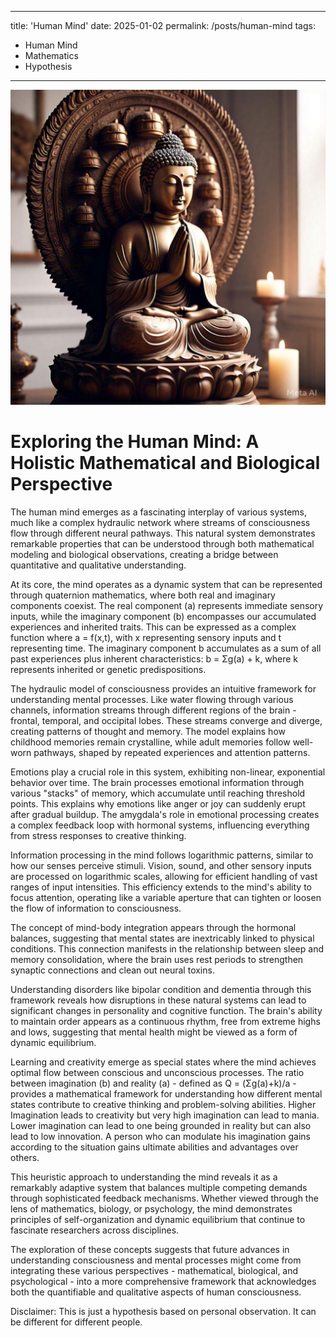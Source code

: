 
---
title: 'Human Mind'
date: 2025-01-02
permalink: /posts/human-mind
tags:
  - Human Mind
  - Mathematics
  - Hypothesis
---

![Buddha](..\images\buddha.jpg)

# Exploring the Human Mind: A Holistic Mathematical and Biological Perspective



The human mind emerges as a fascinating interplay of various systems, much like a complex hydraulic network where streams of consciousness flow through different neural pathways. This natural system demonstrates remarkable properties that can be understood through both mathematical modeling and biological observations, creating a bridge between quantitative and qualitative understanding.

At its core, the mind operates as a dynamic system that can be represented through quaternion mathematics, where both real and imaginary components coexist. The real component (a) represents immediate sensory inputs, while the imaginary component (b) encompasses our accumulated experiences and inherited traits. This can be expressed as a complex function where a = f(x,t), with x representing sensory inputs and t representing time. The imaginary component b accumulates as a sum of all past experiences plus inherent characteristics: b = Σg(a) + k, where k represents inherited or genetic predispositions.

The hydraulic model of consciousness provides an intuitive framework for understanding mental processes. Like water flowing through various channels, information streams through different regions of the brain - frontal, temporal, and occipital lobes. These streams converge and diverge, creating patterns of thought and memory. The model explains how childhood memories remain crystalline, while adult memories follow well-worn pathways, shaped by repeated experiences and attention patterns.

Emotions play a crucial role in this system, exhibiting non-linear, exponential behavior over time. The brain processes emotional information through various "stacks" of memory, which accumulate until reaching threshold points. This explains why emotions like anger or joy can suddenly erupt after gradual buildup. The amygdala's role in emotional processing creates a complex feedback loop with hormonal systems, influencing everything from stress responses to creative thinking.

Information processing in the mind follows logarithmic patterns, similar to how our senses perceive stimuli. Vision, sound, and other sensory inputs are processed on logarithmic scales, allowing for efficient handling of vast ranges of input intensities. This efficiency extends to the mind's ability to focus attention, operating like a variable aperture that can tighten or loosen the flow of information to consciousness.

The concept of mind-body integration appears through the hormonal balances, suggesting that mental states are inextricably linked to physical conditions. This connection manifests in the relationship between sleep and memory consolidation, where the brain uses rest periods to strengthen synaptic connections and clean out neural toxins.

Understanding disorders like bipolar condition and dementia through this framework reveals how disruptions in these natural systems can lead to significant changes in personality and cognitive function. The brain's ability to maintain order appears as a continuous rhythm, free from extreme highs and lows, suggesting that mental health might be viewed as a form of dynamic equilibrium.

Learning and creativity emerge as special states where the mind achieves optimal flow between conscious and unconscious processes. The ratio between imagination (b) and reality (a) - defined as Q = (Σg(a)+k)/a - provides a mathematical framework for understanding how different mental states contribute to creative thinking and problem-solving abilities. Higher Imagination leads to creativity but very high imagination can lead to mania. Lower imagination can lead to one being grounded in reality but can also lead to low innovation. A person who can modulate his imagination gains according to the situation gains ultimate abilities and advantages over others.

This heuristic approach to understanding the mind reveals it as a remarkably adaptive system that balances multiple competing demands through sophisticated feedback mechanisms. Whether viewed through the lens of mathematics, biology, or psychology, the mind demonstrates principles of self-organization and dynamic equilibrium that continue to fascinate researchers across disciplines.

The exploration of these concepts suggests that future advances in understanding consciousness and mental processes might come from integrating these various perspectives - mathematical, biological, and psychological - into a more comprehensive framework that acknowledges both the quantifiable and qualitative aspects of human consciousness.

Disclaimer: This is just a hypothesis based on personal observation. It can be different for different people.